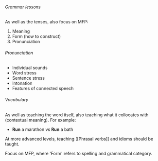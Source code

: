 ###### Grammar lessons
As well as the tenses, also focus on MFP:
1. Meaning
2. Form (how to construct)
3. Pronunciation
###### Pronunciation
- Individual sounds
- Word stress
- Sentence stress
- Intonation
- Features of connected speech 
###### Vocabulary
As well as teaching the word itself, also teaching what it collocates with (contextual meaning). For example:
- **Run** a marathon vs **Run** a bath

At more advanced levels, teaching [[Phrasal verbs]] and idioms should be taught.

Focus on MFP, where 'Form' refers to spelling and grammatical category.